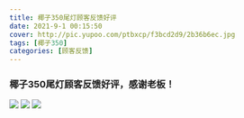 ```yaml
---
title: 椰子350尾灯顾客反馈好评
date: 2021-9-1 00:15:50
cover: http://pic.yupoo.com/ptbxcp/f3bcd2d9/2b36b6ec.jpg
tags: [椰子350]
categories: [顾客反馈]
---
```


###  椰子350尾灯顾客反馈好评，感谢老板！
![](http://pic.yupoo.com/ptbxcp/96f4bb5d/1caa6b6a.jpg)
![](http://pic.yupoo.com/ptbxcp/f3bcd2d9/2b36b6ec.jpg)
![](http://pic.yupoo.com/ptbxcp/d727f41e/31c49623.jpg)
